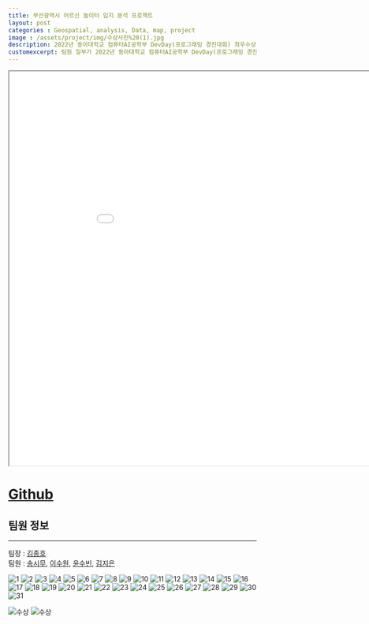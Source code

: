```yaml
---
title: 부산광역시 어르신 놀이터 입지 분석 프로젝트
layout: post   
categories : Geospatial, analysis, Data, map, project
image : /assets/project/img/수상사진%20(1).jpg
description: 2022년 동아대학교 컴퓨터AI공학부 DevDay(프로그래밍 경진대회) 최우수상 작품 소개
customexcerpt: 팀원 일부가 2022년 동아대학교 컴퓨터AI공학부 DevDay(프로그래밍 경진대회)에서 최우수상을 수상했으며 작품에 대한 자세한 내용이 궁금하다면 클릭하기! 
---
```


<iframe src="/assets/project/Location Analysis of Busan Senior Park.pdf" width="956" height="800">
    <embed src="/assets/project/Location Analysis of Busan Senior Park.pdf" width="956" height="800">
</iframe>

# [Github](https://github.com/DAU-BigDataTeams/Location-Analysis-of-Busan-Senior-Park)

## 팀원 정보
-----
팀장 : [김종호](https://drive.google.com/file/d/1sQbRkCaTeMU2z2i7o54yhWGZMKotv224/view)  
팀원 : [송시무](https://drive.google.com/file/d/1N-nFYEpVMWw8pyHFce0AmpI-EWzbOuKs/view?usp=sharing), [이수원](https://drive.google.com/file/d/1HuSFKuQj5HxTC9bmNn47pF54gLxzkVoQ/view?usp=drivesdk), [윤수빈](https://drive.google.com/file/d/11j2gq_b5BhEn3VO8_2SAV__sF0q-uwlx/view?usp=share_link), [김지은](https://drive.google.com/file/d/11P_V7HmrgqHelF4-J6X4AwB9ZIRLa3Qp/view?usp=share_link)  

![1](/assets/project/img/Location%20Analysis%20of%20Busan%20Senior%20Park_1.png)
![2](/assets/project/img/Location%20Analysis%20of%20Busan%20Senior%20Park_2.png)
![3](/assets/project/img/Location%20Analysis%20of%20Busan%20Senior%20Park_3.png)
![4](/assets/project/img/Location%20Analysis%20of%20Busan%20Senior%20Park_4.png)
![5](/assets/project/img/Location%20Analysis%20of%20Busan%20Senior%20Park_5.png)
![6](/assets/project/img/Location%20Analysis%20of%20Busan%20Senior%20Park_6.png)
![7](/assets/project/img/Location%20Analysis%20of%20Busan%20Senior%20Park_7.png)
![8](/assets/project/img/Location%20Analysis%20of%20Busan%20Senior%20Park_8.png)
![9](/assets/project/img/Location%20Analysis%20of%20Busan%20Senior%20Park_9.png)
![10](/assets/project/img/Location%20Analysis%20of%20Busan%20Senior%20Park_10.png)
![11](/assets/project/img/Location%20Analysis%20of%20Busan%20Senior%20Park_11.png)
![12](/assets/project/img/Location%20Analysis%20of%20Busan%20Senior%20Park_12.png)
![13](/assets/project/img/Location%20Analysis%20of%20Busan%20Senior%20Park_13.png)
![14](/assets/project/img/Location%20Analysis%20of%20Busan%20Senior%20Park_14.png)
![15](/assets/project/img/Location%20Analysis%20of%20Busan%20Senior%20Park_15.png)
![16](/assets/project/img/Location%20Analysis%20of%20Busan%20Senior%20Park_16.png)
![17](/assets/project/img/Location%20Analysis%20of%20Busan%20Senior%20Park_17.png)
![18](/assets/project/img/Location%20Analysis%20of%20Busan%20Senior%20Park_18.png)
![19](/assets/project/img/Location%20Analysis%20of%20Busan%20Senior%20Park_19.png)
![20](/assets/project/img/Location%20Analysis%20of%20Busan%20Senior%20Park_20.png)
![21](/assets/project/img/Location%20Analysis%20of%20Busan%20Senior%20Park_21.png)
![22](/assets/project/img/Location%20Analysis%20of%20Busan%20Senior%20Park_22.png)
![23](/assets/project/img/Location%20Analysis%20of%20Busan%20Senior%20Park_23.png)
![24](/assets/project/img/Location%20Analysis%20of%20Busan%20Senior%20Park_24.png)
![25](/assets/project/img/Location%20Analysis%20of%20Busan%20Senior%20Park_25.png)
![26](/assets/project/img/Location%20Analysis%20of%20Busan%20Senior%20Park_26.png)
![27](/assets/project/img/Location%20Analysis%20of%20Busan%20Senior%20Park_27.png)
![28](/assets/project/img/Location%20Analysis%20of%20Busan%20Senior%20Park_28.png)
![29](/assets/project/img/Location%20Analysis%20of%20Busan%20Senior%20Park_29.png)
![30](/assets/project/img/Location%20Analysis%20of%20Busan%20Senior%20Park_30.png)
![31](/assets/project/img/Location%20Analysis%20of%20Busan%20Senior%20Park_31.png)

![수상](/assets/project/img/수상사진%20(4).jpg)
![수상](/assets/project/img/수상사진%20(1).jpg)